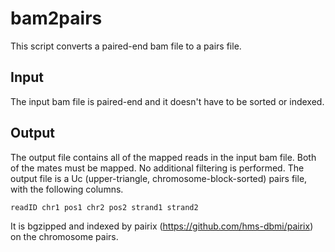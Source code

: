 # bam2pairs

This script converts a paired-end bam file to a pairs file.

## Input
The input bam file is paired-end and it doesn't have to be sorted or indexed.


## Output
The output file contains all of the mapped reads in the input bam file. Both of the mates must be mapped. No additional filtering is performed.
The output file is a Uc (upper-triangle, chromosome-block-sorted) pairs file, with the following columns.
```
readID chr1 pos1 chr2 pos2 strand1 strand2
```
It is bgzipped and indexed by pairix (https://github.com/hms-dbmi/pairix) on the chromosome pairs.

